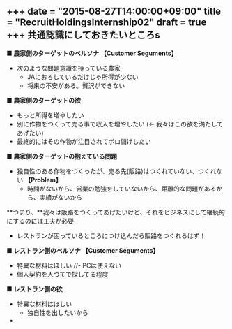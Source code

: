 +++
date = "2015-08-27T14:00:00+09:00"
title = "RecruitHoldingsInternship02"
draft = true
+++
共通認識にしておきたいところs
----
**■ 農家側のターゲットのペルソナ 【Customer Seguments】**  

 - 次のような問題意識を持っている農家  
   - JAにおろしているだけじゃ所得が少ない  
   - 将来の不安がある。贅沢ができない  


**■ 農家側のターゲットの欲**  

 - もっと所得を増やしたい  
 - 別に作物をつくって売る事で収入を増やしたい (<- 我々はこの欲を満たしてあげたい)  
 - 最終的にはその作物が注目されてボロ儲けしたい  


**■ 農家側のターゲットの抱えている問題**  

 - 独自性のある作物をつくったが、売る先(販路)はつくれていない、つくれない **【Problem】**  
   - 時間がないから、営業の勉強をしていないから、距離的な問題があるから、実績がないから  




**つまり、**我々は販路をつくってあげたいけど、それをビジネスにして継続的にするのには工夫が必要

 - レストランが困っているところにつけ込んだら販路をつくれるはず！  




**■ レストラン側のペルソナ 【Customer Seguments】**  

 - 特異な材料はほしい
 //- PCは使えない
 - 個人契約を人づてで探してる程度


**■ レストラン側の欲**  

 - 特異な材料はほしい
    - 独自性を出したいから
 - 
